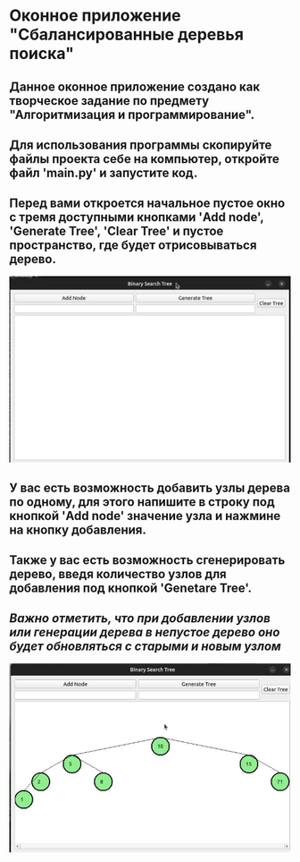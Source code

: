 # Оконное приложение "Сбалансированные деревья поиска"
## Данное оконное приложение создано как творческое задание по предмету "Алгоритмизация и программирование". 
## Для использования программы скопируйте файлы проекта себе на компьютер, откройте файл 'main.py' и запустите код.
## Перед вами откроется начальное пустое окно с тремя доступными кнопками 'Add node', 'Generate Tree', 'Clear Tree' и пустое пространство, где будет отрисовываться дерево.
![start window](https://github.com/ivonki/binary_search_tree/blob/main/bst_start.jpg)
## У вас есть возможность добавить узлы дерева по одному, для этого напишите в строку под кнопкой 'Add node' значение узла и нажмине на кнопку добавления. 
## Также у вас есть возможность сгенерировать дерево, введя количество узлов для добавления под кнопкой 'Genetare Tree'.
## _Важно отметить, что при добавлении узлов или генерации дерева в непустое дерево оно будет обновляться с старыми и новым узлом_
![tree rendering demonstration](https://github.com/ivonki/binary_search_tree/blob/main/bst_usual.jpg)
